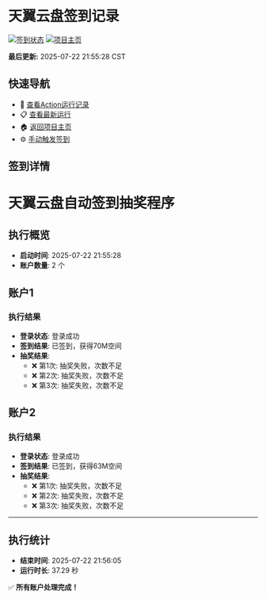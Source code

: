 # 天翼云盘签到记录

[![签到状态](https://github.com/yangchris4/189pan/actions/workflows/main.yml/badge.svg)](https://github.com/yangchris4/189pan/actions/workflows/main.yml) [![项目主页](https://img.shields.io/badge/GitHub-项目主页-blue?logo=github)](https://github.com/yangchris4/189pan)

**最后更新:** 2025-07-22 21:55:28 CST

## 快速导航

- 🔄 [查看Action运行记录](https://github.com/yangchris4/189pan/actions)
- 📋 [查看最新运行](https://github.com/yangchris4/189pan/actions/runs/16446394012)
- 🏠 [返回项目主页](https://github.com/yangchris4/189pan)
- ⚙️ [手动触发签到](https://github.com/yangchris4/189pan/actions/workflows/main.yml)

## 签到详情

# 天翼云盘自动签到抽奖程序

## 执行概览
- **启动时间**: 2025-07-22 21:55:28
- **账户数量**: 2 个

## 账户1
### 执行结果
- **登录状态**: 登录成功
- **签到结果**: 已签到，获得70M空间
- **抽奖结果**:
  - ❌ 第1次: 抽奖失败，次数不足
  - ❌ 第2次: 抽奖失败，次数不足
  - ❌ 第3次: 抽奖失败，次数不足

## 账户2
### 执行结果
- **登录状态**: 登录成功
- **签到结果**: 已签到，获得63M空间
- **抽奖结果**:
  - ❌ 第1次: 抽奖失败，次数不足
  - ❌ 第2次: 抽奖失败，次数不足
  - ❌ 第3次: 抽奖失败，次数不足

---
## 执行统计
- **结束时间**: 2025-07-22 21:56:05
- **运行时长**: 37.29 秒

✅ **所有账户处理完成！**

